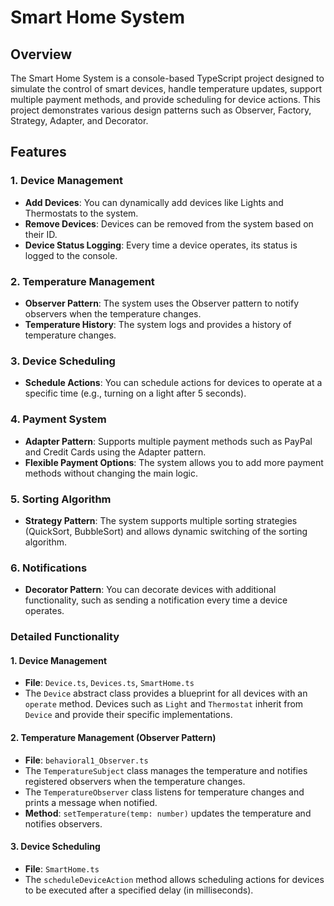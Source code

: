# Smart Home System

## Overview
The Smart Home System is a console-based TypeScript project designed to simulate the control of smart devices, handle temperature updates, support multiple payment methods, and provide scheduling for device actions. This project demonstrates various design patterns such as Observer, Factory, Strategy, Adapter, and Decorator.

## Features

### 1. Device Management
- **Add Devices**: You can dynamically add devices like Lights and Thermostats to the system.
- **Remove Devices**: Devices can be removed from the system based on their ID.
- **Device Status Logging**: Every time a device operates, its status is logged to the console.

### 2. Temperature Management
- **Observer Pattern**: The system uses the Observer pattern to notify observers when the temperature changes.
- **Temperature History**: The system logs and provides a history of temperature changes.

### 3. Device Scheduling
- **Schedule Actions**: You can schedule actions for devices to operate at a specific time (e.g., turning on a light after 5 seconds).

### 4. Payment System
- **Adapter Pattern**: Supports multiple payment methods such as PayPal and Credit Cards using the Adapter pattern.
- **Flexible Payment Options**: The system allows you to add more payment methods without changing the main logic.

### 5. Sorting Algorithm
- **Strategy Pattern**: The system supports multiple sorting strategies (QuickSort, BubbleSort) and allows dynamic switching of the sorting algorithm.

### 6. Notifications
- **Decorator Pattern**: You can decorate devices with additional functionality, such as sending a notification every time a device operates.


### Detailed Functionality

#### 1. Device Management
- **File**: `Device.ts`, `Devices.ts`, `SmartHome.ts`
- The `Device` abstract class provides a blueprint for all devices with an `operate` method. Devices such as `Light` and `Thermostat` inherit from `Device` and provide their specific implementations.

#### 2. Temperature Management (Observer Pattern)
- **File**: `behavioral1_Observer.ts`
- The `TemperatureSubject` class manages the temperature and notifies registered observers when the temperature changes.
- The `TemperatureObserver` class listens for temperature changes and prints a message when notified.
- **Method**: `setTemperature(temp: number)` updates the temperature and notifies observers.

#### 3. Device Scheduling
- **File**: `SmartHome.ts`
- The `scheduleDeviceAction` method allows scheduling actions for devices to be executed after a specified delay (in milliseconds).




